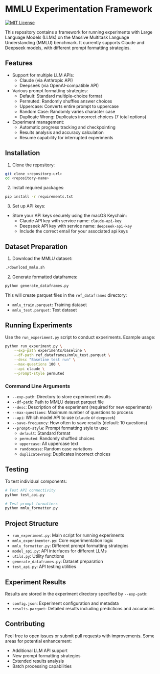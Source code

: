 # MMLU Experimentation Framework

[![MIT License](https://img.shields.io/badge/License-MIT-green.svg)](https://choosealicense.com/licenses/mit/)

This repository contains a framework for running experiments with Large Language Models (LLMs) on the Massive Multitask Language Understanding (MMLU) benchmark. It currently supports Claude and Deepseek models, with different prompt formatting strategies.

## Features

- Support for multiple LLM APIs:
  - Claude (via Anthropic API)
  - Deepseek (via OpenAI-compatible API)
- Various prompt formatting strategies:
  - Default: Standard multiple-choice format
  - Permuted: Randomly shuffles answer choices
  - Uppercase: Converts entire prompt to uppercase
  - Random Case: Randomly varies character case
  - Duplicate Wrong: Duplicates incorrect choices (7 total options)
- Experiment management:
  - Automatic progress tracking and checkpointing
  - Results analysis and accuracy calculation
  - Resume capability for interrupted experiments

## Installation

1. Clone the repository:
```bash
git clone <repository-url>
cd <repository-name>
```

2. Install required packages:
```bash
pip install -r requirements.txt
```

3. Set up API keys:
- Store your API keys securely using the macOS Keychain:
  - Claude API key with service name: `claude-api-key`
  - Deepseek API key with service name: `deepseek-api-key`
  - Include the correct email for your associated api keys

## Dataset Preparation

1. Download the MMLU dataset:
```bash
./download_mmlu.sh
```

2. Generate formatted dataframes:
```bash
python generate_dataframes.py
```

This will create parquet files in the `ref_dataframes` directory:
- `mmlu_train.parquet`: Training dataset
- `mmlu_test.parquet`: Test dataset

## Running Experiments

Use the `run_experiment.py` script to conduct experiments. Example usage:

```bash
python run_experiment.py \
    --exp-path experiments/baseline \
    --df-path ref_dataframes/mmlu_test.parquet \
    --desc "Baseline test run" \
    --max-questions 100 \
    --api claude \
    --prompt-style permuted
```

### Command Line Arguments

- `--exp-path`: Directory to store experiment results
- `--df-path`: Path to MMLU dataset parquet file
- `--desc`: Description of the experiment (required for new experiments)
- `--max-questions`: Maximum number of questions to process
- `--api`: Which model API to use (`claude` or `deepseek`)
- `--save-frequency`: How often to save results (default: 10 questions)
- `--prompt-style`: Prompt formatting style to use:
  - `default`: Standard format
  - `permuted`: Randomly shuffled choices
  - `uppercase`: All uppercase text
  - `randomcase`: Random case variations
  - `duplicatewrong`: Duplicates incorrect choices

## Testing

To test individual components:

```bash
# Test API connectivity
python test_api.py

# Test prompt formatters
python mmlu_formatter.py
```

## Project Structure

- `run_experiment.py`: Main script for running experiments
- `mmlu_experimenter.py`: Core experimentation logic
- `mmlu_formatter.py`: Different prompt formatting strategies
- `model_api.py`: API interfaces for different LLMs
- `utils.py`: Utility functions
- `generate_dataframes.py`: Dataset preparation
- `test_api.py`: API testing utilities

## Experiment Results

Results are stored in the experiment directory specified by `--exp-path`:
- `config.json`: Experiment configuration and metadata
- `results.parquet`: Detailed results including predictions and accuracies

## Contributing

Feel free to open issues or submit pull requests with improvements. Some areas for potential enhancement:
- Additional LLM API support
- New prompt formatting strategies
- Extended results analysis
- Batch processing capabilities
